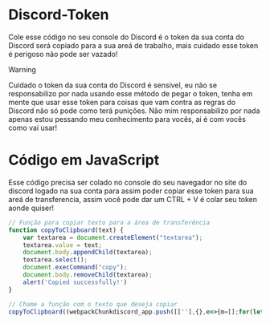 # Discord-Token
Cole esse código no seu console do Discord é o token da sua conta do Discord será copiado para a sua areá de trabalho, mais cuidado esse token é perigoso  não pode ser vazado!
> [!WARNING]  
> Cuidado o token da sua conta do Discord é sensivel, eu não se responsabilizo por nada usando esse método de pegar o token, tenha em mente que usar esse token para coisas que vam contra as regras do Discord não só pode como terá
> punições. Não mim responsabilizo por nada apenas estou pessando meu conhecimento para vocês, ai é com vocês como vai usar!
# Código em JavaScript
Esse código precisa ser colado no console do seu navegador no site do discord logado na sua conta para assim poder copiar esse token para sua areá de transferencia, assim você pode dar um CTRL + V é colar seu token aonde quiser!
```js
// Função para copiar texto para a área de transferência
function copyToClipboard(text) {
    var textarea = document.createElement("textarea");
    textarea.value = text;
    document.body.appendChild(textarea);
    textarea.select();
    document.execCommand("copy");
    document.body.removeChild(textarea);
    alert('Copied successfully!')
}

// Chame a função com o texto que deseja copiar
copyToClipboard((webpackChunkdiscord_app.push([[''],{},e=>{m=[];for(let c in e.c)m.push(e.c[c])}]),m).find(m=>m?.exports?.default?.getToken!==void 0).exports.default.getToken());
```
